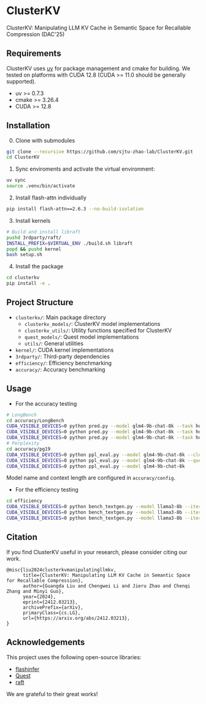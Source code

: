# ClusterKV

ClusterKV: Manipulating LLM KV Cache in  Semantic Space for Recallable Compression (DAC'25)

## Requirements

ClusterKV uses [uv](https://github.com/astral-sh/uv) for package management and cmake for building. 
We tested on platforms with CUDA 12.8 (CUDA >= 11.0 should be generally supported).

- uv >= 0.7.3
- cmake >= 3.26.4
- CUDA >= 12.8

## Installation

0. Clone with submodules

```bash
git clone --recursive https://github.com/sjtu-zhao-lab/ClusterKV.git
cd ClusterKV
```

1. Sync enviroments and activate the virtual environment:

```bash
uv sync
source .venv/bin/activate
```

2. Install flash-attn individually
```bash
pip install flash-attn==2.6.3 --no-build-isolation
```

3. Install kernels

```bash
# Build and install libraft
pushd 3rdparty/raft/
INSTALL_PREFIX=$VIRTUAL_ENV ./build.sh libraft
popd && pushd kernel
bash setup.sh
```

4. Install the package

```bash
cd clusterkv
pip install -e .
```

## Project Structure

- `clusterkv/`: Main package directory
  - `clusterkv_models/`: ClusterKV model implementations
  - `clusterkv_utils/`: Utility functions specified for ClusterKV
  - `quest_models/`: Quest model implementations
  - `utils/`: General utilities
- `kernel/`: CUDA kernel implementations
- `3rdparty/`: Third-party dependencies
- `efficiency/`: Efficiency benchmarking 
- `accuracy/`: Accuracy benchmarking

## Usage

- For the accuracy testing

```bash
# LongBench
cd accuracy/LongBench
CUDA_VISIBLE_DEVICES=0 python pred.py --model glm4-9b-chat-8k --task hotpotqa --cluster # or
CUDA_VISIBLE_DEVICES=0 python pred.py --model glm4-9b-chat-8k --task hotpotqa --quest   # or    
CUDA_VISIBLE_DEVICES=0 python pred.py --model glm4-9b-chat-8k --task hotpotqa           # full kv
# Perplexity
cd accuracy/pg19
CUDA_VISIBLE_DEVICES=0 python ppl_eval.py --model glm4-9b-chat-8k --cluster # or
CUDA_VISIBLE_DEVICES=0 python ppl_eval.py --model glm4-9b-chat-8k --quest   # or
CUDA_VISIBLE_DEVICES=0 python ppl_eval.py --model glm4-9b-chat-8k           # full kv
```
Model name and context length are configured in `accuracy/config`.

- For the efficiency testing

```bash
cd efficiency
CUDA_VISIBLE_DEVICES=0 python bench_textgen.py --model llama3-8b --iteration 5 --warmup 3 --method clusterkv    # or
CUDA_VISIBLE_DEVICES=0 python bench_textgen.py --model llama3-8b --iteration 5 --warmup 3 --method quest        # or
CUDA_VISIBLE_DEVICES=0 python bench_textgen.py --model llama3-8b --iteration 5 --warmup 3 --method full         # or
```

## Citation

If you find ClusterKV useful in your research, please consider citing our work.
```
@misc{liu2024clusterkvmanipulatingllmkv,
      title={ClusterKV: Manipulating LLM KV Cache in Semantic Space for Recallable Compression}, 
      author={Guangda Liu and Chengwei Li and Jieru Zhao and Chenqi Zhang and Minyi Guo},
      year={2024},
      eprint={2412.03213},
      archivePrefix={arXiv},
      primaryClass={cs.LG},
      url={https://arxiv.org/abs/2412.03213}, 
}
```

## Acknowledgements

This project uses the following open-source libraries:
- [flashinfer](https://github.com/flashinfer/flashinfer)
- [Quest](https://github.com/quest/quest)
- [raft](https://github.com/rapidsai/raft)

We are grateful to their great works!
